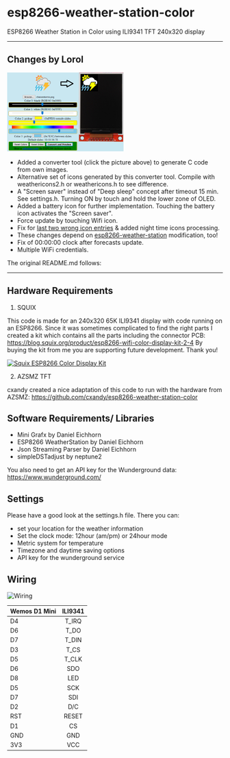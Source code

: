 # esp8266-weather-station-color

ESP8266 Weather Station in Color using ILI9341 TFT 240x320 display

----

## Changes by Lorol
[![converter-tool](resources/converter-tool/tool.png)](https://rawgit.com/lorol/esp8266-weather-station-color/master/resources/converter-tool/display.htm)
* Added a converter tool (click the picture above) to generate C code from own images. 
* Alternative set of icons generated by this converter tool. Compile with weathericons2.h or weathericons.h to see difference.
* A "Screen saver" instead of "Deep sleep" concept after timeout 15 min. See settings.h. Turning ON by touch and hold the lower zone of OLED.
* Added a battery icon for further implementation. Touching the battery icon activates the "Screen saver".
* Force update by touching Wifi icon.
* Fix for [last two wrong icon entries](https://github.com/squix78/esp8266-weather-station-color/issues/39) & added night time icons processing. 
* These changes depend on [esp8266-weather-station](https://github.com/lorol/esp8266-weather-station) modification, too!
* Fix of 00:00:00 clock after forecasts update.
* Multiple WiFi credentials. 

The original README.md follows:

----
## Hardware Requirements

1. SQUIX

This code is made for an 240x320 65K ILI9341 display with code running on an ESP8266.
Since it was sometimes complicated to find the right parts I created a kit which contains all the parts including the connector PCB:
https://blog.squix.org/product/esp8266-wifi-color-display-kit-2-4
By buying the kit from me you are supporting future development. Thank you!

[![Squix ESP8266 Color Display Kit](resources/ESP8266ColorDisplayKit.png)](https://blog.squix.org/product/esp8266-wifi-color-display-kit-2-4)

2. AZSMZ TFT

cxandy created a nice adaptation of this code to run with the hardware from AZSMZ:
https://github.com/cxandy/esp8266-weather-station-color



## Software Requirements/ Libraries
 * Mini Grafx by Daniel Eichhorn
 * ESP8266 WeatherStation by Daniel Eichhorn
 * Json Streaming Parser by Daniel Eichhorn
 * simpleDSTadjust by neptune2

You also need to get an API key for the Wunderground data: https://www.wunderground.com/

## Settings
Please have a good look at the settings.h file. There you can:
 * set your location for the weather information
 * Set the clock mode: 12hour (am/pm) or 24hour mode
 * Metric system for temperature
 * Timezone and daytime saving options
 * API key for the wunderground service

## Wiring

![Wiring](resources/PlaneSpotterWiring.png)

| Wemos D1 Mini | ILI9341      |
| ------------- |:-------------:|
| D4            | T_IRQ         |
| D6            | T_DO          |
| D7            | T_DIN         |
| D3            | T_CS          |
| D5            | T_CLK         |
| D6            | SDO           |
| D8            | LED           |
| D5            | SCK           |
| D7            | SDI           |
| D2            | D/C           |
| RST           | RESET         |
| D1            | CS            |
| GND           | GND           |
| 3V3           | VCC           |
